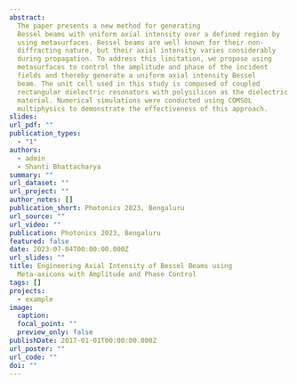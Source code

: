 ```yaml
---
abstract: 
  The paper presents a new method for generating
  Bessel beams with uniform axial intensity over a defined region by
  using metasurfaces. Bessel beams are well known for their non-
  diffracting nature, but their axial intensity varies considerably
  during propagation. To address this limitation, we propose using
  metasurfaces to control the amplitude and phase of the incident
  fields and thereby generate a uniform axial intensity Bessel
  beam. The unit cell used in this study is composed of coupled
  rectangular dielectric resonators with polysilicon as the dielectric
  material. Numerical simulations were conducted using COMSOL
  multiphysics to demonstrate the effectiveness of this approach.
slides: 
url_pdf: ""
publication_types:
  - "1"
authors:
  - admin
  - Shanti Bhattacharya
summary: ""
url_dataset: ""
url_project: ""
author_notes: []
publication_short: Photonics 2023, Bengaluru
url_source: ""
url_video: ""
publication: Photonics 2023, Bengaluru
featured: false
date: 2023-07-04T00:00:00.000Z
url_slides: ""
title: Engineering Axial Intensity of Bessel Beams using
  Meta-axicons with Amplitude and Phase Control
tags: []
projects:
  - example
image:
  caption: 
  focal_point: ""
  preview_only: false
publishDate: 2017-01-01T00:00:00.000Z
url_poster: ""
url_code: ""
doi: ""
---
```

